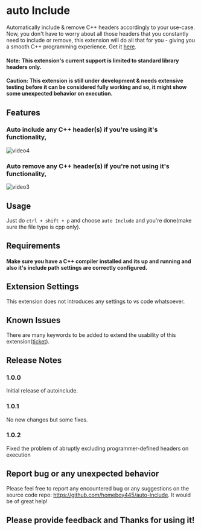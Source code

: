 # auto Include

Automatically include & remove C++ headers accordingly to your use-case. Now, you don't have to worry about all those headers that you constantly need to include or remove, this extension will do all that for you - giving you a smooth C++ programming experience. Get it <a href="https://marketplace.visualstudio.com/items?itemName=homeboy445.autoinclude">here</a>.

#### Note: This extension's current support is limited to standard library headers only.

#### Caution: This extension is still under development & needs extensive testing before it can be considered fully working and so, it might show some unexpected behavior on execution.

## Features

### Auto include any C++ header(s) if you're using it's functionality,
![video4](https://user-images.githubusercontent.com/61937872/137953674-a77e1a93-3be5-492b-990e-82e4837ff5e4.gif)
<br />


### Auto remove any C++ header(s) if you're not using it's functionality,
![video3](https://user-images.githubusercontent.com/61937872/137953616-40310bc8-ec8a-42bc-910d-59f70a8c3a50.gif)
<br />

## Usage
Just do `ctrl + shift + p` and choose `auto Include` and you're done(make sure the file type is cpp only).

## Requirements

#### Make sure you have a C++ compiler installed and its up and running and also it's include path settings are correctly configured.

## Extension Settings

This extension does not introduces any settings to vs code whatsoever.

## Known Issues

There are many keywords to be added to extend the usability of this extension(<a href="https://github.com/homeboy445/auto-Include/issues/3">ticket</a>).

## Release Notes

### 1.0.0

Initial release of autoinclude.

### 1.0.1

No new changes but some fixes.

### 1.0.2

Fixed the problem of abruptly excluding programmer-defined headers on execution

## Report bug or any unexpected behavior
Please feel free to report any encountered bug or any suggestions on the source code repo: https://github.com/homeboy445/auto-Include. It would be of great help!

## **Please provide feedback and Thanks for using it!**
